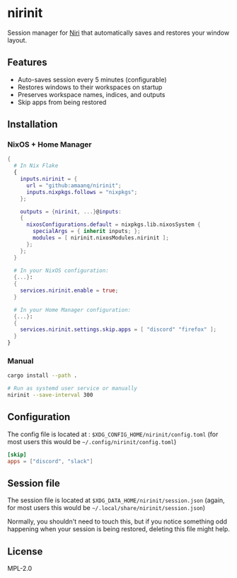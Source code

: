 # nirinit

Session manager for [Niri](https://github.com/YaLTeR/niri) that automatically saves
and restores your window layout.

## Features

- Auto-saves session every 5 minutes (configurable)
- Restores windows to their workspaces on startup
- Preserves workspace names, indices, and outputs
- Skip apps from being restored

## Installation

### NixOS + Home Manager

```nix
{
  # In Nix Flake
  {
    inputs.nirinit = {
      url = "github:amaanq/nirinit";
      inputs.nixpkgs.follows = "nixpkgs";
    };

    outputs = {nirinit, ...}@inputs:
    {
      nixosConfigurations.default = nixpkgs.lib.nixosSystem {
        specialArgs = { inherit inputs; };
        modules = [ nirinit.nixosModules.nirinit ];
      };
    };
  }
  
  # In your NixOS configuration:
  {...}:
  {
    services.nirinit.enable = true;
  }

  # In your Home Manager configuration:
  {...}:
  {
    services.nirinit.settings.skip.apps = [ "discord" "firefox" ];
  }
}
```

### Manual

```bash
cargo install --path .

# Run as systemd user service or manually
nirinit --save-interval 300
```

## Configuration

The config file is located at : `$XDG_CONFIG_HOME/nirinit/config.toml`
(for most users this would be `~/.config/nirinit/config.toml`)

```toml
[skip]
apps = ["discord", "slack"]
```

## Session file

The session file is located at `$XDG_DATA_HOME/nirinit/session.json`
(again, for most users this would be `~/.local/share/nirinit/session.json`)

Normally, you shouldn't need to touch this, but if you notice something odd happening
when your session is being restored, deleting this file might help.

## License

MPL-2.0
